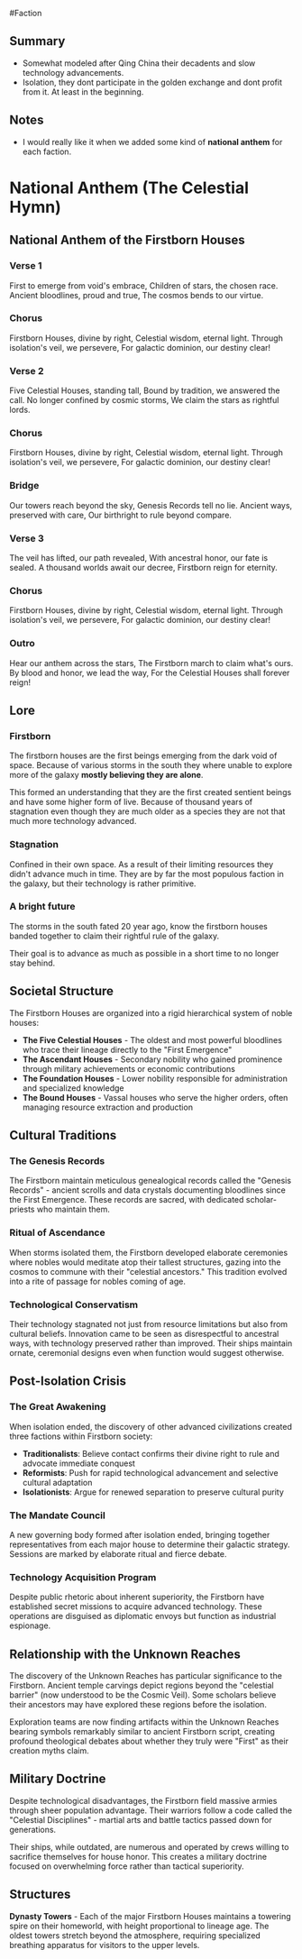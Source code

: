 #Faction
## Summary
- Somewhat modeled after Qing China their decadents and slow technology advancements. 
- Isolation, they dont participate in the golden exchange and dont profit from it. At least in the beginning.

## Notes
- I would really like it when we added some kind of **national anthem** for each faction.

# National Anthem (The Celestial Hymn)

## National Anthem of the Firstborn Houses

### Verse 1

First to emerge from void's embrace, Children of stars, the chosen race. Ancient bloodlines, proud and true, The cosmos bends to our virtue.

### Chorus

Firstborn Houses, divine by right, Celestial wisdom, eternal light. Through isolation's veil, we persevere, For galactic dominion, our destiny clear!

### Verse 2

Five Celestial Houses, standing tall, Bound by tradition, we answered the call. No longer confined by cosmic storms, We claim the stars as rightful lords.

### Chorus

Firstborn Houses, divine by right, Celestial wisdom, eternal light. Through isolation's veil, we persevere, For galactic dominion, our destiny clear!

### Bridge

Our towers reach beyond the sky, Genesis Records tell no lie. Ancient ways, preserved with care, Our birthright to rule beyond compare.

### Verse 3

The veil has lifted, our path revealed, With ancestral honor, our fate is sealed. A thousand worlds await our decree, Firstborn reign for eternity.

### Chorus

Firstborn Houses, divine by right, Celestial wisdom, eternal light. Through isolation's veil, we persevere, For galactic dominion, our destiny clear!

### Outro

Hear our anthem across the stars, The Firstborn march to claim what's ours. By blood and honor, we lead the way, For the Celestial Houses shall forever reign!

## Lore

### Firstborn

The firstborn houses are the first beings emerging from the dark void of space. Because of various storms in the south they where unable to explore more of the galaxy **mostly believing they are alone**.

This formed an understanding that they are the first created sentient beings and have some higher form of live. Because of thousand years of stagnation even though they are much older as a species they are not that much more technology advanced.

### Stagnation

Confined in their own space. As a result of their limiting resources they didn't advance much in time. They are by far the most populous faction in the galaxy, but their technology is rather primitive. 

### A bright future

The storms in the south fated 20 year ago, know the firstborn houses banded together to claim their rightful rule of the galaxy.

Their goal is to advance as much as possible in a short time to no longer stay behind.

## Societal Structure

The Firstborn Houses are organized into a rigid hierarchical system of noble houses:

- **The Five Celestial Houses** - The oldest and most powerful bloodlines who trace their lineage directly to the "First Emergence"
- **The Ascendant Houses** - Secondary nobility who gained prominence through military achievements or economic contributions
- **The Foundation Houses** - Lower nobility responsible for administration and specialized knowledge
- **The Bound Houses** - Vassal houses who serve the higher orders, often managing resource extraction and production

## Cultural Traditions

### The Genesis Records

The Firstborn maintain meticulous genealogical records called the "Genesis Records" - ancient scrolls and data crystals documenting bloodlines since the First Emergence. These records are sacred, with dedicated scholar-priests who maintain them.

### Ritual of Ascendance

When storms isolated them, the Firstborn developed elaborate ceremonies where nobles would meditate atop their tallest structures, gazing into the cosmos to commune with their "celestial ancestors." This tradition evolved into a rite of passage for nobles coming of age.

### Technological Conservatism

Their technology stagnated not just from resource limitations but also from cultural beliefs. Innovation came to be seen as disrespectful to ancestral ways, with technology preserved rather than improved. Their ships maintain ornate, ceremonial designs even when function would suggest otherwise.

## Post-Isolation Crisis

### The Great Awakening

When isolation ended, the discovery of other advanced civilizations created three factions within Firstborn society:

- **Traditionalists**: Believe contact confirms their divine right to rule and advocate immediate conquest
- **Reformists**: Push for rapid technological advancement and selective cultural adaptation
- **Isolationists**: Argue for renewed separation to preserve cultural purity

### The Mandate Council

A new governing body formed after isolation ended, bringing together representatives from each major house to determine their galactic strategy. Sessions are marked by elaborate ritual and fierce debate.

### Technology Acquisition Program

Despite public rhetoric about inherent superiority, the Firstborn have established secret missions to acquire advanced technology. These operations are disguised as diplomatic envoys but function as industrial espionage.

## Relationship with the Unknown Reaches

The discovery of the Unknown Reaches has particular significance to the Firstborn. Ancient temple carvings depict regions beyond the "celestial barrier" (now understood to be the Cosmic Veil). Some scholars believe their ancestors may have explored these regions before the isolation.

Exploration teams are now finding artifacts within the Unknown Reaches bearing symbols remarkably similar to ancient Firstborn script, creating profound theological debates about whether they truly were "First" as their creation myths claim.

## Military Doctrine

Despite technological disadvantages, the Firstborn field massive armies through sheer population advantage. Their warriors follow a code called the "Celestial Disciplines" - martial arts and battle tactics passed down for generations.

Their ships, while outdated, are numerous and operated by crews willing to sacrifice themselves for house honor. This creates a military doctrine focused on overwhelming force rather than tactical superiority.

## Structures

**Dynasty Towers** - Each of the major Firstborn Houses maintains a towering spire on their homeworld, with height proportional to lineage age. The oldest towers stretch beyond the atmosphere, requiring specialized breathing apparatus for visitors to the upper levels.